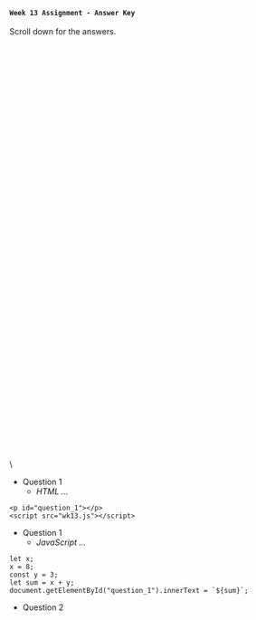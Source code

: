 **`Week 13 Assignment - Answer Key`**
\
\
Scroll down for the answers.
\
\
\
\
\
\
\
\
\
\
\
\
\
\
\
\
\
\
\
\
\
\
\
\
\
\
\
\
\
\
\
\
\
\
\
\
\
\
\
\
\
\
\
\
\
\

- Question 1
  - *HTML ...*
```
<p id="question_1"></p>
<script src="wk13.js"></script>
```
- Question 1
  - *JavaScript ...*
```
let x;
x = 8;
const y = 3;
let sum = x + y;
document.getElementById("question_1").innerText = `${sum}`;
```
- Question 2
